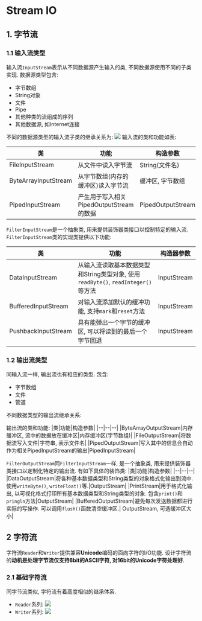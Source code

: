 # Stream IO
## 1. 字节流
### 1.1 输入流类型
输入流`InputStream`表示从不同数据源产生输入的类, 不同数据源使用不同的子类实现. 数据源类型包含:
- 字节数组
- String对象
- 文件
- Pipe
- 其他种类的流组成的序列
- 其他数据源, 如Internet连接

不同的数据源类型的输入流子类的继承关系为:
  ![](https://i.loli.net/2021/05/08/d1VxgYJKAOnRas3.png)
输入流的类和功能如表:

|类|功能|构造参数|
|--|--|--|
|FileInputStream|从文件中读入字节流|String(文件名)|
|ByteArrayInputStream|从字节数组(内存的缓冲区)读入字节流|缓冲区, 字节数组|
|PipedInputStream|产生用于写入相关PipedOutputStream的数据|PipedOutputStream|

`FilterInputStream`是一个抽象类, 用来提供装饰器类接口以控制特定的输入流. `FilterInputStream`类的实现类提供以下功能:

|类|功能|构造器参数|
|--|--|--|
|DataInputStream|从输入流读取基本数据类型和String类型对象, 使用`readByte()`, `readInteger()`等方法|InputStream|
|BufferedInputStream|对输入流添加默认的缓冲功能, 支持`mark`和`reset`方法|InputStream|
|PushbackInputStream|具有能弹出一个字节的缓冲区, 可以将读到的最后一个字节回退|InputStream|

### 1.2 输出流类型
同输入流一样, 输出流也有相应的类型. 包含:
- 字节数组
- 文件
- 管道
  
不同数据类型的输出流继承关系:

输出流的类和功能:
|类|功能|构造参数|
|--|--|--|
|ByteArrayOutputStream|内存缓冲区, 流中的数据放在缓冲区|内存缓冲区(字节数组)|
|FileOutputStream|将数据流写入文件|字符串, 表示文件名|
|PipedOutputStream|写入其中的信息会自动作为相关PipedInputStream的输出|PipedInputStream|

`FilterOutputStream`同`FilterInputStream`一样, 是一个抽象类, 用来提供装饰器类接口以定制化特定的输出流. 有如下具体的装饰类:
|类|功能|构造参数|
|--|--|--|
|DataOutputStream|将各种基本数据类型和String类型的对象格式化输出到流中. 使用`writeByte()`, `writeFloat()`等.|OutputStream|
|PrintStream|用于格式化输出, 以可视化格式打印所有基本数据类型和String类型的对象. 包含`print()`和`pringln`方法|OutputStream|
|BufferedOutputStream|避免每次发送数据都进行实际的写操作. 可以调用`flush()`函数清空缓冲区.| OutputStream, 可选缓冲区大小|

## 2 字符流
字符流`Reader`和`Writer`提供兼容**Unicode**编码的面向字符的I/O功能. 设计字符流的**动机是处理字节流仅支持8bit的ASCII字符, 对16bit的Unicode字符处理好**.
### 2.1 基础字符流
同字节流类似, 字符流有着高度相似的继承体系.
- `Reader`系列:
  ![](https://i.loli.net/2021/05/17/Bej7RJmQc4iqEZu.png)
- `Writer`系列:
  ![](https://i.loli.net/2021/05/17/UgSA2XcsG7LRump.png)